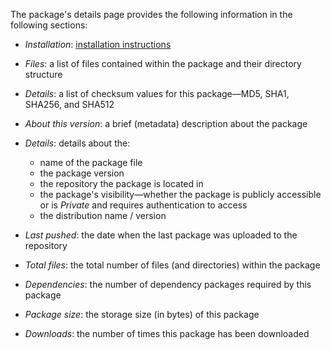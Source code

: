 The package's details page provides the following information in the following sections:

- _Installation_: [installation instructions](#access-a-packages-details-installing-a-package)
- _Files_: a list of files contained within the package and their directory structure
- _Details_: a list of checksum values for this package—MD5, SHA1, SHA256, and SHA512
- _About this version_: a brief (metadata) description about the package
- _Details_: details about the:

    * name of the package file
    * the package version
    * the repository the package is located in
    * the package's visibility—whether the package is publicly accessible or is _Private_ and requires authentication to access
    * the distribution name / version

- _Last pushed_: the date when the last package was uploaded to the repository
- _Total files_: the total number of files (and directories) within the package
- _Dependencies_: the number of dependency packages required by this package
- _Package size_: the storage size (in bytes) of this package
- _Downloads_: the number of times this package has been downloaded
